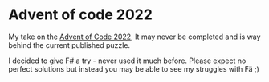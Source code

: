 # Advent of code 2022

My take on the [Advent of Code 2022](https://adventofcode.com/2022/), It may never be completed and is way behind the current published puzzle.

I decided to give F# a try - never used it much before. Please expect no perfect solutions but instead you may be able to see my struggles with Fä ;)

